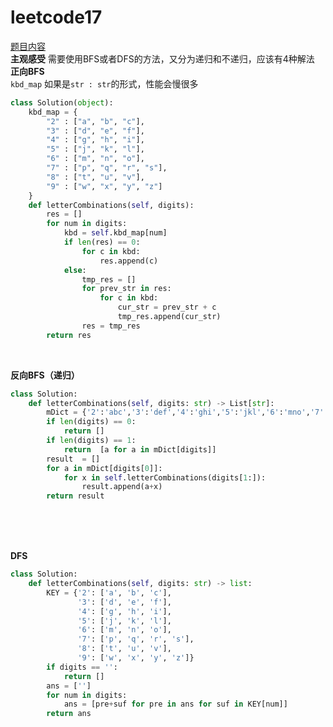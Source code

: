 # leetcode17
[题目内容](https://leetcode-cn.com/problems/letter-combinations-of-a-phone-number/)
<br>
**主观感受** 需要使用BFS或者DFS的方法，又分为递归和不递归，应该有4种解法
<br>
**正向BFS**<br>
```kbd_map``` 如果是```str : str```的形式，性能会慢很多
<br>

```python
class Solution(object):
    kbd_map = {
        "2" : ["a", "b", "c"],
        "3" : ["d", "e", "f"],
        "4" : ["g", "h", "i"],
        "5" : ["j", "k", "l"],
        "6" : ["m", "n", "o"],
        "7" : ["p", "q", "r", "s"],
        "8" : ["t", "u", "v"],
        "9" : ["w", "x", "y", "z"]
    }
    def letterCombinations(self, digits):
        res = []
        for num in digits:
            kbd = self.kbd_map[num]
            if len(res) == 0:
                for c in kbd:
                    res.append(c)
            else:
                tmp_res = []
                for prev_str in res:
                    for c in kbd:
                        cur_str = prev_str + c
                        tmp_res.append(cur_str)
                res = tmp_res
        return res
```
<br>

**反向BFS（递归）**<br>
```python
class Solution:
    def letterCombinations(self, digits: str) -> List[str]:
        mDict = {'2':'abc','3':'def','4':'ghi','5':'jkl','6':'mno','7':'pqrs','8':'tuv','9':'wxyz'}
        if len(digits) == 0:
            return []
        if len(digits) == 1:
            return  [a for a in mDict[digits]]
        result  = []
        for a in mDict[digits[0]]:
            for x in self.letterCombinations(digits[1:]):
                result.append(a+x)
        return result
```
<br>
<br>
<br>

**DFS**<br>

```python
class Solution:
    def letterCombinations(self, digits: str) -> list:
        KEY = {'2': ['a', 'b', 'c'],
               '3': ['d', 'e', 'f'],
               '4': ['g', 'h', 'i'],
               '5': ['j', 'k', 'l'],
               '6': ['m', 'n', 'o'],
               '7': ['p', 'q', 'r', 's'],
               '8': ['t', 'u', 'v'],
               '9': ['w', 'x', 'y', 'z']}
        if digits == '':
            return []
        ans = ['']
        for num in digits:
            ans = [pre+suf for pre in ans for suf in KEY[num]]
        return ans
```
